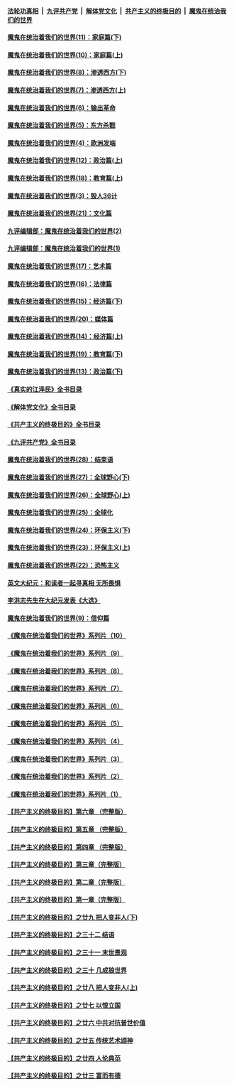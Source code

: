 ####  [法轮功真相](../../../../basic/blob/master/README.md?t=11212102) &nbsp;|&nbsp; [九评共产党](../../../../9ping.md/blob/master/README.md?t=11212102) &nbsp;|&nbsp; [解体党文化](../../../../jtdwh.md/blob/master/README.md?t=11212102)  &nbsp;|&nbsp; [共产主义的终极目的](../../../../gczydzjmd.md/blob/master/README.md?t=11212102) &nbsp;|&nbsp; [魔鬼在统治我们的世界](../../../../mgztzwmdsj.md/blob/master/README.md?t=11212102) 

#### [魔鬼在统治着我们的世界(11)：家庭篇(下)](../pages/nsc422/n10440961.md?t=11212102) 

#### [魔鬼在统治着我们的世界(10)：家庭篇(上)](../pages/nsc422/n10435448.md?t=11212102) 

#### [魔鬼在统治着我们的世界(8)：渗透西方(下)](../pages/nsc422/n10429603.md?t=11212102) 

#### [魔鬼在统治着我们的世界(7)：渗透西方(上)](../pages/nsc422/n10426013.md?t=11212102) 

#### [魔鬼在统治着我们的世界(6)：输出革命](../pages/nsc422/n10421536.md?t=11212102) 

#### [魔鬼在统治着我们的世界(5)：东方杀戮](../pages/nsc422/n10417707.md?t=11212102) 

#### [魔鬼在统治着我们的世界(4)：欧洲发端](../pages/nsc422/n10414890.md?t=11212102) 

#### [魔鬼在统治着我们的世界(12)：政治篇(上)](../pages/nsc422/n10444576.md?t=11212102) 

#### [魔鬼在统治着我们的世界(18)：教育篇(上)](../pages/nsc422/n10526970.md?t=11212102) 

#### [魔鬼在统治着我们的世界(3)：毁人36计](../pages/nsc422/n10411583.md?t=11212102) 

#### [魔鬼在统治着我们的世界(21)：文化篇](../pages/nsc422/n10597706.md?t=11212102) 

#### [九评编辑部：魔鬼在统治着我们的世界(2)](../pages/nsc422/n10410036.md?t=11212102) 

#### [九评编辑部：魔鬼在统治着我们的世界(1)](../pages/nsc422/n10406825.md?t=11212102) 

#### [魔鬼在统治着我们的世界(17)：艺术篇](../pages/nsc422/n10499093.md?t=11212102) 

#### [魔鬼在统治着我们的世界(16)：法律篇](../pages/nsc422/n10485969.md?t=11212102) 

#### [魔鬼在统治着我们的世界(15)：经济篇(下)](../pages/nsc422/n10469975.md?t=11212102) 

#### [魔鬼在统治着我们的世界(20)：媒体篇](../pages/nsc422/n10586579.md?t=11212102) 

#### [魔鬼在统治着我们的世界(14)：经济篇(上)](../pages/nsc422/n10457370.md?t=11212102) 

#### [魔鬼在统治着我们的世界(19)：教育篇(下)](../pages/nsc422/n10564808.md?t=11212102) 

#### [魔鬼在统治着我们的世界(13)：政治篇(下)](../pages/nsc422/n10448270.md?t=11212102) 

#### [《真实的江泽民》全书目录](../pages/nsc422/n13721399.md?t=11212102) 

#### [《解体党文化》全书目录](../pages/nsc422/n13721157.md?t=11212102) 

#### [《共产主义的终极目的》全书目录](../pages/nsc422/n13721048.md?t=11212102) 

#### [《九评共产党》全书目录](../pages/nsc422/n13708085.md?t=11212102) 

#### [魔鬼在统治着我们的世界(28)：结束语](../pages/nsc422/n10936246.md?t=11212102) 

#### [魔鬼在统治着我们的世界(27)：全球野心(下)](../pages/nsc422/n10928319.md?t=11212102) 

#### [魔鬼在统治着我们的世界(26)：全球野心(上)](../pages/nsc422/n10900318.md?t=11212102) 

#### [魔鬼在统治着我们的世界(25)：全球化](../pages/nsc422/n10788205.md?t=11212102) 

#### [魔鬼在统治着我们的世界(24)：环保主义(下)](../pages/nsc422/n10695307.md?t=11212102) 

#### [魔鬼在统治着我们的世界(23)：环保主义(上)](../pages/nsc422/n10688613.md?t=11212102) 

#### [魔鬼在统治着我们的世界(22)：恐怖主义](../pages/nsc422/n10614727.md?t=11212102) 

#### [英文大纪元：和读者一起寻真相 无所畏惧](../pages/nsc422/n12542027.md?t=11212102) 

#### [李洪志先生在大纪元发表《大选》](../pages/nsc422/n12534746.md?t=11212102) 

#### [魔鬼在统治着我们的世界(9)：信仰篇](../pages/nsc422/n10432159.md?t=11212102) 

#### [《魔鬼在统治着我们的世界》系列片（10）](../pages/nsc422/n12292670.md?t=11212102) 

#### [《魔鬼在统治着我们的世界》系列片（9）](../pages/nsc422/n12290859.md?t=11212102) 

#### [《魔鬼在统治着我们的世界》系列片（8）](../pages/nsc422/n12287445.md?t=11212102) 

#### [《魔鬼在统治着我们的世界》系列片（7）](../pages/nsc422/n12283425.md?t=11212102) 

#### [《魔鬼在统治着我们的世界》系列片（6）](../pages/nsc422/n12282314.md?t=11212102) 

#### [《魔鬼在统治着我们的世界》系列片（5）](../pages/nsc422/n12281419.md?t=11212102) 

#### [《魔鬼在统治着我们的世界》系列片（4）](../pages/nsc422/n12274024.md?t=11212102) 

#### [《魔鬼在统治着我们的世界》系列片（3）](../pages/nsc422/n12271322.md?t=11212102) 

#### [《魔鬼在统治着我们的世界》系列片（2）](../pages/nsc422/n12269049.md?t=11212102) 

#### [《魔鬼在统治着我们的世界》系列片（1）](../pages/nsc422/n12267575.md?t=11212102) 

#### [【共产主义的终极目的】第六章 （完整版）](../pages/nsc422/n11428913.md?t=11212102) 

#### [【共产主义的终极目的】第五章 （完整版）](../pages/nsc422/n11428912.md?t=11212102) 

#### [【共产主义的终极目的】第四章 （完整版）](../pages/nsc422/n11428907.md?t=11212102) 

#### [【共产主义的终极目的】第三章（完整版）](../pages/nsc422/n11428848.md?t=11212102) 

#### [【共产主义的终极目的】第二章（完整版）](../pages/nsc422/n11428831.md?t=11212102) 

#### [【共产主义的终极目的】第一章（完整版）](../pages/nsc422/n11417651.md?t=11212102) 

#### [【共产主义的终极目的】之廿九 把人变非人(下)](../pages/nsc422/n11344140.md?t=11212102) 

#### [【共产主义的终极目的】之三十二 结语](../pages/nsc422/n11360535.md?t=11212102) 

#### [【共产主义的终极目的】之三十一 末世景观](../pages/nsc422/n11351129.md?t=11212102) 

#### [【共产主义的终极目的】之三十 几成狼世界](../pages/nsc422/n11348280.md?t=11212102) 

#### [【共产主义的终极目的】之廿八 把人变非人(上)](../pages/nsc422/n11340492.md?t=11212102) 

#### [【共产主义的终极目的】之廿七 以恨立国](../pages/nsc422/n11336944.md?t=11212102) 

#### [【共产主义的终极目的】之廿六 中共对抗普世价值](../pages/nsc422/n11324785.md?t=11212102) 

#### [【共产主义的终极目的】之廿五 传统艺术颂神](../pages/nsc422/n11296396.md?t=11212102) 

#### [【共产主义的终极目的】之廿四 人伦典范](../pages/nsc422/n11296397.md?t=11212102) 

#### [【共产主义的终极目的】之廿三 富而有德](../pages/nsc422/n11283598.md?t=11212102) 

